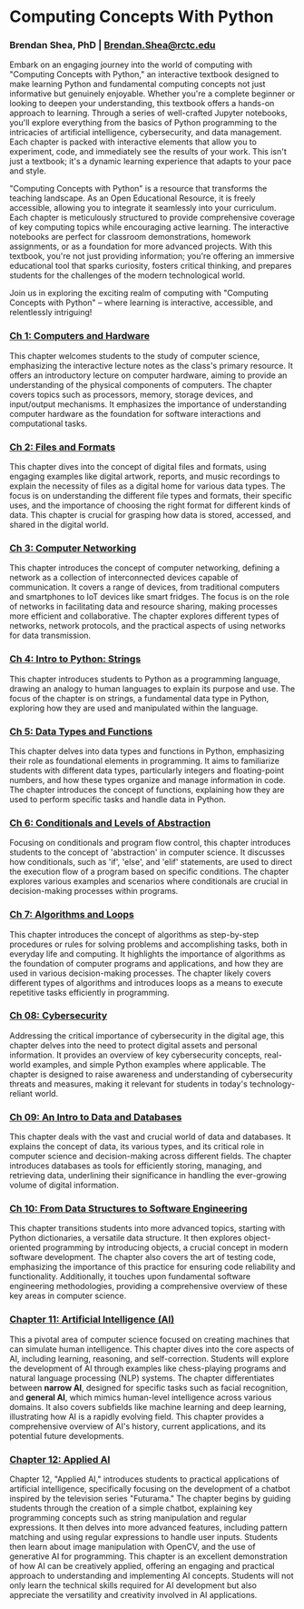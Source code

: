 # Computing Concepts With Python
### Brendan Shea, PhD | Brendan.Shea@rctc.edu
Embark on an engaging journey into the world of computing with "Computing Concepts with Python," an interactive textbook designed to make learning Python and fundamental computing concepts not just informative but genuinely enjoyable. Whether you're a complete beginner or looking to deepen your understanding, this textbook offers a hands-on approach to learning. Through a series of well-crafted Jupyter notebooks, you'll explore everything from the basics of Python programming to the intricacies of artificial intelligence, cybersecurity, and data management. Each chapter is packed with interactive elements that allow you to experiment, code, and immediately see the results of your work. This isn't just a textbook; it's a dynamic learning experience that adapts to your pace and style.

"Computing Concepts with Python" is a resource that transforms the teaching landscape. As an Open Educational Resource, it is freely accessible, allowing you to integrate it seamlessly into your curriculum. Each chapter is meticulously structured to provide comprehensive coverage of key computing topics while encouraging active learning. The interactive notebooks are perfect for classroom demonstrations, homework assignments, or as a foundation for more advanced projects. With this textbook, you're not just providing information; you're offering an immersive educational tool that sparks curiosity, fosters critical thinking, and prepares students for the challenges of the modern technological world.

Join us in exploring the exciting realm of computing with "Computing Concepts with Python" – where learning is interactive, accessible, and relentlessly intriguing!

### [Ch 1: Computers and Hardware](https://colab.research.google.com/github/brendanpshea/computing_concepts_python/blob/main/IntroCS_00_Intro_to_Colab.ipynb)
 This chapter welcomes students to the study of computer science, emphasizing the interactive lecture notes as the class's primary resource. It offers an introductory lecture on computer hardware, aiming to provide an understanding of the physical components of computers. The chapter covers topics such as processors, memory, storage devices, and input/output mechanisms. It emphasizes the importance of understanding computer hardware as the foundation for software interactions and computational tasks.

### [Ch 2: Files and Formats](https://colab.research.google.com/github/brendanpshea/computing_concepts_python/blob/main/IntroCS_01_ComputersHardware.ipynb)
This chapter dives into the concept of digital files and formats, using engaging examples like digital artwork, reports, and music recordings to explain the necessity of files as a digital home for various data types. The focus is on understanding the different file types and formats, their specific uses, and the importance of choosing the right format for different kinds of data. This chapter is crucial for grasping how data is stored, accessed, and shared in the digital world.

### [Ch 3: Computer Networking](https://colab.research.google.com/github/brendanpshea/computing_concepts_python/blob/main/IntroCS_03_Networks.ipynb)
This chapter introduces the concept of computer networking, defining a network as a collection of interconnected devices capable of communication. It covers a range of devices, from traditional computers and smartphones to IoT devices like smart fridges. The focus is on the role of networks in facilitating data and resource sharing, making processes more efficient and collaborative. The chapter explores different types of networks, network protocols, and the practical aspects of using networks for data transmission.

### [Ch 4: Intro to Python: Strings](https://colab.research.google.com/github/brendanpshea/computing_concepts_python/blob/main/IntroCS_04_IntroToPython_Strings.ipynb)
This chapter introduces students to Python as a programming language, drawing an analogy to human languages to explain its purpose and use. The focus of the chapter is on strings, a fundamental data type in Python, exploring how they are used and manipulated within the language.

### [Ch 5: Data Types and Functions](https://colab.research.google.com/github/brendanpshea/computing_concepts_python/blob/main/IntroCS_05_IntsFloatsFunctions.ipynb)
This chapter delves into data types and functions in Python, emphasizing their role as foundational elements in programming. It aims to familiarize students with different data types, particularly integers and floating-point numbers, and how these types organize and manage information in code. The chapter introduces the concept of functions, explaining how they are used to perform specific tasks and handle data in Python.

### [Ch 6: Conditionals and Levels of Abstraction](https://colab.research.google.com/github/brendanpshea/computing_concepts_python/blob/main/IntroCS_06_Conditionals.ipynb)
 Focusing on conditionals and program flow control, this chapter introduces students to the concept of 'abstraction' in computer science. It discusses how conditionals, such as 'if', 'else', and 'elif' statements, are used to direct the execution flow of a program based on specific conditions. The chapter explores various examples and scenarios where conditionals are crucial in decision-making processes within programs.

### [Ch 7: Algorithms and Loops](https://colab.research.google.com/github/brendanpshea/computing_concepts_python/blob/main/IntroCS_07_Algorithms_and_Loops.ipynb)
This chapter introduces the concept of algorithms as step-by-step procedures or rules for solving problems and accomplishing tasks, both in everyday life and computing. It highlights the importance of algorithms as the foundation of computer programs and applications, and how they are used in various decision-making processes. The chapter likely covers different types of algorithms and introduces loops as a means to execute repetitive tasks efficiently in programming.

### [Ch 08: Cybersecurity](https://colab.research.google.com/github/brendanpshea/computing_concepts_python/blob/main/IntroCS_08_CyberSecurity.ipynb)
 Addressing the critical importance of cybersecurity in the digital age, this chapter delves into the need to protect digital assets and personal information. It provides an overview of key cybersecurity concepts, real-world examples, and simple Python examples where applicable. The chapter is designed to raise awareness and understanding of cybersecurity threats and measures, making it relevant for students in today's technology-reliant world.

### [Ch 09: An Intro to Data and Databases](https://colab.research.google.com/github/brendanpshea/computing_concepts_python/blob/main/IntroCS_09_Data_and_Databases.ipynb)
This chapter deals with the vast and crucial world of data and databases. It explains the concept of data, its various types, and its critical role in computer science and decision-making across different fields. The chapter introduces databases as tools for efficiently storing, managing, and retrieving data, underlining their significance in handling the ever-growing volume of digital information.

### [Ch 10: From Data Structures to Software Engineering](https://colab.research.google.com/github/brendanpshea/computing_concepts_python/blob/main/IntroCS_10_DictionariesObjectsTests.ipynb)
This chapter transitions students into more advanced topics, starting with Python dictionaries, a versatile data structure. It then explores object-oriented programming by introducing objects, a crucial concept in modern software development. The chapter also covers the art of testing code, emphasizing the importance of this practice for ensuring code reliability and functionality. Additionally, it touches upon fundamental software engineering methodologies, providing a comprehensive overview of these key areas in computer science.

### [Chapter 11: Artificial Intelligence (AI)](https://colab.research.google.com/github/brendanpshea/computing_concepts_python/blob/main/IntroCS_11_ArtificialIntelligence.ipynb)
This a pivotal area of computer science focused on creating machines that can simulate human intelligence. This chapter dives into the core aspects of AI, including learning, reasoning, and self-correction. Students will explore the development of AI through examples like chess-playing programs and natural language processing (NLP) systems. The chapter differentiates between **narrow AI**, designed for specific tasks such as facial recognition, and **general AI**, which mimics human-level intelligence across various domains. It also covers subfields like machine learning and deep learning, illustrating how AI is a rapidly evolving field. This chapter provides a comprehensive overview of AI's history, current applications, and its potential future developments.

### [Chapter 12: Applied AI](https://colab.research.google.com/github/brendanpshea/computing_concepts_python/blob/main/IntroCS_12_AppliedAI.ipynb)
Chapter 12, "Applied AI," introduces students to practical applications of artificial intelligence, specifically focusing on the development of a chatbot inspired by the television series "Futurama." The chapter begins by guiding students through the creation of a simple chatbot, explaining key programming concepts such as string manipulation and regular expressions. It then delves into more advanced features, including pattern matching and using regular expressions to handle user inputs. Students then learn about image manipulation with OpenCV, and the use of generative AI for programming.  This chapter is an excellent demonstration of how AI can be creatively applied, offering an engaging and practical approach to understanding and implementing AI concepts. Students will not only learn the technical skills required for AI development but also appreciate the versatility and creativity involved in AI applications. ​
